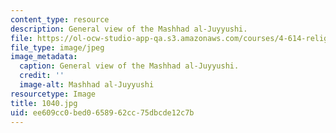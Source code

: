```yaml
---
content_type: resource
description: General view of the Mashhad al-Juyyushi.
file: https://ol-ocw-studio-app-qa.s3.amazonaws.com/courses/4-614-religious-architecture-and-islamic-cultures-fall-2002/ee609cc0bed0658962cc75dbcde12c7b_1040.jpg
file_type: image/jpeg
image_metadata:
  caption: General view of the Mashhad al-Juyyushi.
  credit: ''
  image-alt: Mashhad al-Juyyushi
resourcetype: Image
title: 1040.jpg
uid: ee609cc0-bed0-6589-62cc-75dbcde12c7b
---
```


